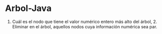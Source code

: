 # Arbol-Java
1. Cuál es el nodo que tiene el valor numérico entero más alto del árbol, 2. Eliminar en el árbol, aquellos nodos cuya información numérica sea par.
